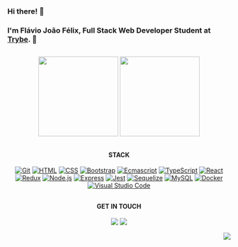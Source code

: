 ### Hi there! 👋
### I'm Flávio João Félix, Full Stack Web Developer Student at [Trybe](https://github.com/betrybe). 💚

##

<!--
**flaviojoaofelix/flaviojoaofelix** is a ✨ _special_ ✨ repository because its `README.md` (this file) appears on your GitHub profile.

Here are some ideas to get you started:

- 🔭 I’m currently working on ...
- 🌱 I’m currently learning ...
- 👯 I’m looking to collaborate on ...
- 🤔 I’m looking for help with ...
- 💬 Ask me about ...
- 📫 How to reach me: ...
- 😄 Pronouns: ...
- ⚡ Fun fact: ...
-->

<div align="center">
  <img height="180em" src="https://github-readme-stats.vercel.app/api?username=flaviojoaofelix&show_icons=true&theme=dark&include_all_commits=true&count_private=true"/>
  <img height="180em" src="https://github-readme-stats.vercel.app/api/top-langs/?username=flaviojoaofelix&layout=compact&langs_count=7&theme=dark"/>
</div>

##

<div align="center">
  <h4>STACK</h4>
  <p align="center">
    <a href="https://git-scm.com/" target="_blank" rel="noreferrer"><img src="https://img.shields.io/badge/-GIT-%23F05032?style=for-the-badge&logo=git&logoColor=white" alt="Git" /></a>
    <a href="https://developer.mozilla.org/en-US/docs/Glossary/HTML5" target="_blank" rel="noreferrer"><img src="https://img.shields.io/badge/-HTML-%23E34F26?style=for-the-badge&logo=html5&logoColor=white" alt="HTML" /></a>
    <a href="https://www.w3.org/TR/CSS/#css" target="_blank" rel="noreferrer"><img src="https://img.shields.io/badge/-CSS-%231572B6?style=for-the-badge&logo=css3&logoColor=white" alt="CSS" /></a>
    <a href="https://getbootstrap.com/" target="_blank" rel="noreferrer"><img src="https://img.shields.io/badge/-Bootstrap-%237952B3?style=for-the-badge&logo=bootstrap&logoColor=white" alt="Bootstrap" /></a>
    <a href="https://developer.mozilla.org/en-US/docs/Web/JavaScript" target="_blank" rel="noreferrer"><img src="https://img.shields.io/badge/-JavaScript-%23F7DF1E?style=for-the-badge&logo=javascript&logoColor=black" alt="Ecmascript" /></a>
    <a href="https://www.typescriptlang.org/" target="_blank" rel="noreferrer"><img src="https://img.shields.io/badge/-TypeScript-%233178C6?style=for-the-badge&logo=typescript&logoColor=white" alt="TypeScript" /></a>
    <a href="https://reactjs.org/" target="_blank" rel="noreferrer"><img src="https://img.shields.io/badge/-React-%2361DAFB?style=for-the-badge&logo=react&logoColor=black" alt="React" /></a>
    <a href="https://redux.js.org/" target="_blank" rel="noreferrer"><img src="https://img.shields.io/badge/-Redux-%23764ABC?style=for-the-badge&logo=redux&logoColor=white" alt="Redux" /></a>
    <a href="https://nodejs.org/" target="_blank" rel="noreferrer"><img src="https://img.shields.io/badge/-NodeJS-%23339933?style=for-the-badge&logo=node.js&logoColor=white" alt="Node.js" /></a>
    <a href="https://expressjs.com/" target="_blank" rel="noreferrer"><img src="https://img.shields.io/badge/-Express-%23000000?style=for-the-badge&logo=express&logoColor=white" alt="Express" /></a>
    <a href="https://jestjs.io/" target="_blank" rel="noreferrer"><img src="https://img.shields.io/badge/-Jest-%23C21325?style=for-the-badge&logo=jest&logoColor=white" alt="Jest" /></a>
    <a href="https://sequelize.org/" target="_blank" rel="noreferrer"><img src="https://img.shields.io/badge/-Sequelize-%2352B0E7?style=for-the-badge&logo=sequelize&logoColor=white" alt="Sequelize" /></a>
    <!---<img src="https://img.shields.io/badge/-PHP-%23777BB4?style=for-the-badge&logo=php&logoColor=white" />--->
    <a href="https://www.mysql.com/" target="_blank" rel="noreferrer"><img src="https://img.shields.io/badge/-MySQL-%234479A1?style=for-the-badge&logo=mysql&logoColor=white" alt="MySQL" /></a>
    <a href="https://www.docker.com/" target="_blank" rel="noreferrer"><img src="https://img.shields.io/badge/-Docker-%232496ED?style=for-the-badge&logo=docker&logoColor=white" alt="Docker" /></a>
    <a href="https://code.visualstudio.com/" target="_blank" rel="noreferrer"><img src="https://img.shields.io/badge/-VSCode-%23007ACC?style=for-the-badge&logo=visualstudiocode&logoColor=white" alt="Visual Studio Code" /></a>
  </p>
</div>

##

<div align="center">
  <h4>GET IN TOUCH</h4>
  <p>
    <a href="https://www.linkedin.com/in/flaviojoaofelix/" target="_blank"><img src="https://img.shields.io/badge/-LinkedIn-%230077B5?style=for-the-badge&logo=linkedin&logoColor=white" target="_blank"></a>
    <a href="mailto:flaviojoaofelix.dev@gmail.com"><img src="https://img.shields.io/badge/-Email-%23EA4335?style=for-the-badge&logo=gmail&logoColor=white" /></a>
  </p>
</div>

<div align="right">
  <img src="https://visitor-badge.laobi.icu/badge?page_id=flaviojoaofelix" />
</div>

<!---
<p align="center">
  <a href="https://flaviojoaofelix.dev">
    <img src="https://skills.thijs.gg/icons?i=vscode,html,css,js,react,redux,nodejs,express,jest,php,wordpress,mysql,git,github,vite,docker&theme=light&perline=4" />
  </a>
</p>

<div align="center">
  <a href="https://git-scm.com/" target="_blank" rel="noreferrer"><img height="42em" src="https://raw.githubusercontent.com/devicons/devicon/master/icons/git/git-original-wordmark.svg" /></a>
  <a href="https://code.visualstudio.com/" target="_blank" rel="noreferrer"><img height="38em" src="https://raw.githubusercontent.com/devicons/devicon/master/icons/vscode/vscode-original-wordmark.svg" /></a>
  <a href="https://developer.mozilla.org/en-US/docs/Glossary/HTML5" target="_blank" rel="noreferrer"><img height="42em" src="https://raw.githubusercontent.com/devicons/devicon/master/icons/html5/html5-original-wordmark.svg" /></a>
  <a href="https://www.w3.org/TR/CSS/#css" target="_blank" rel="noreferrer"><img height="42em" src="https://raw.githubusercontent.com/devicons/devicon/master/icons/css3/css3-original-wordmark.svg" /></a>
  <a href="https://getbootstrap.com/" target="_blank" rel="noreferrer"><img height="38em" src="https://raw.githubusercontent.com/devicons/devicon/master/icons/bootstrap/bootstrap-original-wordmark.svg" /></a>
  <a href="https://developer.mozilla.org/en-US/docs/Web/JavaScript" target="_blank" rel="noreferrer"><img height="38em" src="https://raw.githubusercontent.com/devicons/devicon/master/icons/javascript/javascript-original.svg" /></a>
  <a href="https://reactjs.org/" target="_blank" rel="noreferrer"><img height="38em" src="https://raw.githubusercontent.com/devicons/devicon/master/icons/react/react-original-wordmark.svg" /></a>
  <a href="https://redux.js.org/" target="_blank" rel="noreferrer"><img height="38em" src="https://raw.githubusercontent.com/devicons/devicon/master/icons/redux/redux-original.svg" /></a>
  <a href="https://jestjs.io/" target="_blank" rel="noreferrer"><img height="38em" src="https://raw.githubusercontent.com/devicons/devicon/master/icons/jest/jest-plain.svg" /></a>
  <a href="https://testing-library.com/" target="_blank" rel="noreferrer"><img src="https://testing-library.com/img/octopus-64x64.png" width="38" height="38" alt="React Testing Library" /></a>
   <a href="https://eslint.org/" target="_blank" rel="noreferrer"><img height="42em" src="https://raw.githubusercontent.com/devicons/devicon/master/icons/eslint/eslint-original-wordmark.svg" /></a>
  <a href="https://www.php.net/" target="_blank" rel="noreferrer"><img height="42em" src="https://raw.githubusercontent.com/devicons/devicon/master/icons/php/php-original.svg" /></a>
  <a href="https://www.mysql.com/" target="_blank" rel="noreferrer"><img height="42em" src="https://raw.githubusercontent.com/devicons/devicon/master/icons/mysql/mysql-original-wordmark.svg" /></a>
  <a href="https://www.docker.com/" target="_blank" rel="noreferrer"><img height="42em" src="https://raw.githubusercontent.com/devicons/devicon/master/icons/docker/docker-original-wordmark.svg" /></a>
--->
